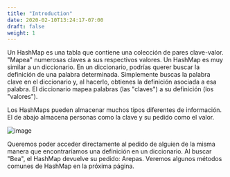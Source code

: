 ```yaml
---
title: "Introduction"
date: 2020-02-10T13:24:17-07:00
draft: false
weight: 1
--- 
```


Un HashMap es una tabla que contiene una colección de pares clave-valor. "Mapea" numerosas claves a sus respectivos valores. Un HashMap es muy similar a un diccionario. En un diccionario, podrías querer buscar la definición de una palabra determinada. Simplemente buscas la palabra clave en el diccionario y, al hacerlo, obtienes la definición asociada a esa palabra. El diccionario mapea palabras (las "claves") a su definición (los "valores").

Los HashMaps pueden almacenar muchos tipos diferentes de información. El de abajo almacena personas como la clave y su pedido como el valor.

![image](../img/hashmap.png)

Queremos poder acceder directamente al pedido de alguien de la misma manera que encontraríamos una definición en un diccionario. Al buscar "Bea", el HashMap devuelve su pedido: Arepas. Veremos algunos métodos comunes de HashMap en la próxima página.